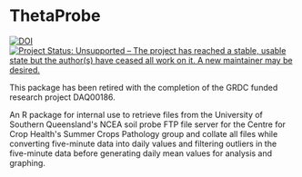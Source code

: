 
ThetaProbe
==========

[![DOI](https://zenodo.org/badge/52066549.svg)](https://zenodo.org/badge/latestdoi/52066549)
[![Project Status: Unsupported – The project has reached a stable, usable state but the author(s) have ceased all work on it. A new maintainer may be desired.](https://www.repostatus.org/badges/latest/unsupported.svg)](https://www.repostatus.org/#unsupported)

This package has been retired with the completion of the GRDC funded research project DAQ00186.

An R package for internal use to retrieve files from the University of Southern
Queensland's NCEA soil probe FTP file server for the Centre for Crop Health's
Summer Crops Pathology group and collate all files while converting five-minute
data into daily values and filtering outliers in the five-minute data before
generating daily mean values for analysis and graphing.
